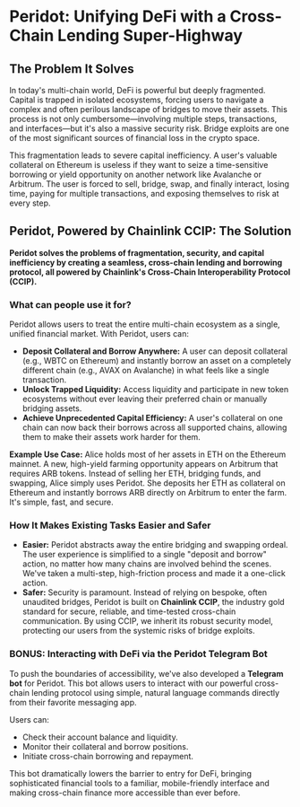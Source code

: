 # Peridot: Unifying DeFi with a Cross-Chain Lending Super-Highway

## The Problem It Solves

In today's multi-chain world, DeFi is powerful but deeply fragmented. Capital is trapped in isolated ecosystems, forcing users to navigate a complex and often perilous landscape of bridges to move their assets. This process is not only cumbersome—involving multiple steps, transactions, and interfaces—but it's also a massive security risk. Bridge exploits are one of the most significant sources of financial loss in the crypto space.

This fragmentation leads to severe capital inefficiency. A user's valuable collateral on Ethereum is useless if they want to seize a time-sensitive borrowing or yield opportunity on another network like Avalanche or Arbitrum. The user is forced to sell, bridge, swap, and finally interact, losing time, paying for multiple transactions, and exposing themselves to risk at every step.

## Peridot, Powered by Chainlink CCIP: The Solution

**Peridot solves the problems of fragmentation, security, and capital inefficiency by creating a seamless, cross-chain lending and borrowing protocol, all powered by Chainlink's Cross-Chain Interoperability Protocol (CCIP).**

### What can people use it for?

Peridot allows users to treat the entire multi-chain ecosystem as a single, unified financial market. With Peridot, users can:

- **Deposit Collateral and Borrow Anywhere:** A user can deposit collateral (e.g., WBTC on Ethereum) and instantly borrow an asset on a completely different chain (e.g., AVAX on Avalanche) in what feels like a single transaction.
- **Unlock Trapped Liquidity:** Access liquidity and participate in new token ecosystems without ever leaving their preferred chain or manually bridging assets.
- **Achieve Unprecedented Capital Efficiency:** A user's collateral on one chain can now back their borrows across all supported chains, allowing them to make their assets work harder for them.

**Example Use Case:** Alice holds most of her assets in ETH on the Ethereum mainnet. A new, high-yield farming opportunity appears on Arbitrum that requires ARB tokens. Instead of selling her ETH, bridging funds, and swapping, Alice simply uses Peridot. She deposits her ETH as collateral on Ethereum and instantly borrows ARB directly on Arbitrum to enter the farm. It's simple, fast, and secure.

### How It Makes Existing Tasks Easier and Safer

- **Easier:** Peridot abstracts away the entire bridging and swapping ordeal. The user experience is simplified to a single "deposit and borrow" action, no matter how many chains are involved behind the scenes. We've taken a multi-step, high-friction process and made it a one-click action.
- **Safer:** Security is paramount. Instead of relying on bespoke, often unaudited bridges, Peridot is built on **Chainlink CCIP**, the industry gold standard for secure, reliable, and time-tested cross-chain communication. By using CCIP, we inherit its robust security model, protecting our users from the systemic risks of bridge exploits.

### BONUS: Interacting with DeFi via the Peridot Telegram Bot

To push the boundaries of accessibility, we've also developed a **Telegram bot** for Peridot. This bot allows users to interact with our powerful cross-chain lending protocol using simple, natural language commands directly from their favorite messaging app.

Users can:

- Check their account balance and liquidity.
- Monitor their collateral and borrow positions.
- Initiate cross-chain borrowing and repayment.

This bot dramatically lowers the barrier to entry for DeFi, bringing sophisticated financial tools to a familiar, mobile-friendly interface and making cross-chain finance more accessible than ever before.

